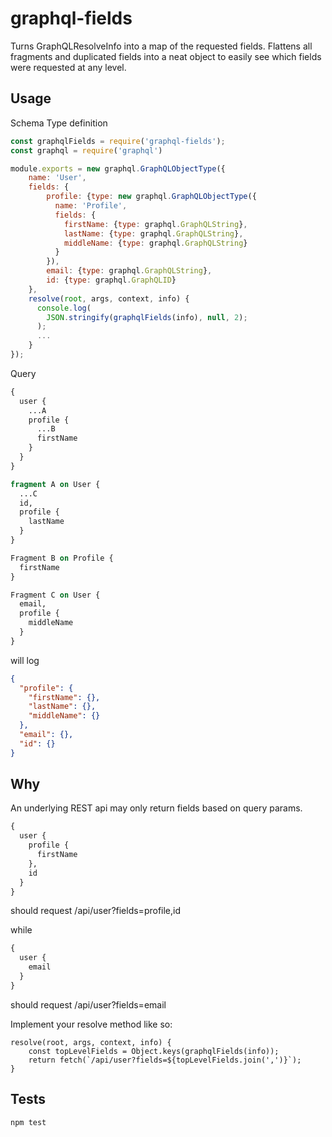 # graphql-fields
Turns GraphQLResolveInfo into a map of the requested fields. Flattens all fragments and duplicated fields into a neat object to easily see which fields were requested at any level.

## Usage

Schema Type definition
```javascript
const graphqlFields = require('graphql-fields');
const graphql = require('graphql')

module.exports = new graphql.GraphQLObjectType({
    name: 'User',
    fields: {
        profile: {type: new graphql.GraphQLObjectType({
          name: 'Profile',
          fields: {
            firstName: {type: graphql.GraphQLString},
            lastName: {type: graphql.GraphQLString},
            middleName: {type: graphql.GraphQLString}
          }
        }),
        email: {type: graphql.GraphQLString},
        id: {type: graphql.GraphQLID}
    },
    resolve(root, args, context, info) {
      console.log(
        JSON.stringify(graphqlFields(info), null, 2);
      );
      ...
    }
});
```

Query
```graphql
{
  user {
    ...A
    profile {
      ...B
      firstName
    }
  }
}

fragment A on User {
  ...C
  id,
  profile {
    lastName
  }
}

Fragment B on Profile {
  firstName
}

Fragment C on User {
  email,
  profile {
    middleName
  }
}
```

will log
```json
{
  "profile": {
    "firstName": {},
    "lastName": {},
    "middleName": {}
  },
  "email": {},
  "id": {}
}

```

## Why
An underlying REST api may only return fields based on query params.
```graphql
{
  user {
    profile {
      firstName
    },
    id
  }
}
```
should request /api/user?fields=profile,id

while
```graphql
{
  user {
    email
  }
}
```
should request /api/user?fields=email

Implement your resolve method like so:

```
resolve(root, args, context, info) {
    const topLevelFields = Object.keys(graphqlFields(info));
    return fetch(`/api/user?fields=${topLevelFields.join(',')}`);
}
```

## Tests
```
npm test
```
